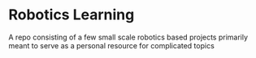 # Robotics Learning

A repo consisting of a few small scale robotics based projects primarily meant to serve as a personal resource for complicated topics

